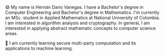😄 My name is Hernán Darío Vanegas. I have a Bachelor's degree in Computer Engineering and Bachelor's degree in Mathematics. I'm currently an MSc. student in Applied Mathematics at National University of Colombia. I am interested in algorithm analysis and cryptography. In general, I am interested in applying abstract mathematic concepts to computer science areas.

🌱 I am currently learning secure multi-party computation and its applications to machine learning.

<!--
**hernan232/hernan232** is a ✨ _special_ ✨ repository because its `README.md` (this file) appears on your GitHub profile.

Here are some ideas to get you started:

- 🔭 I’m currently working on ...
- 🌱 I’m currently learning ...
- 👯 I’m looking to collaborate on ...
- 🤔 I’m looking for help with ...
- 💬 Ask me about ...
- 📫 How to reach me: ...
- 😄 Pronouns: ...
- ⚡ Fun fact: ...
-->


